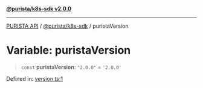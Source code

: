 [**@purista/k8s-sdk v2.0.0**](../README.md)

***

[PURISTA API](../../../packages.md) / [@purista/k8s-sdk](../README.md) / puristaVersion

# Variable: puristaVersion

> `const` **puristaVersion**: `"2.0.0"` = `'2.0.0'`

Defined in: [version.ts:1](https://github.com/puristajs/purista/blob/master/packages/k8s-sdk/src/version.ts#L1)
